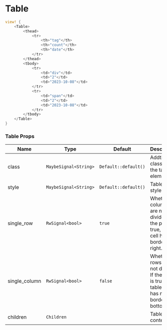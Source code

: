 # Table

```rust demo
view! {
    <Table>
        <thead>
            <tr>
                <th>"tag"</th>
                <th>"count"</th>
                <th>"date"</th>
            </tr>
        </thead>
        <tbody>
            <tr>
                <td>"div"</td>
                <td>"2"</td>
                <td>"2023-10-08"</td>
            </tr>
            <tr>
                <td>"span"</td>
                <td>"2"</td>
                <td>"2023-10-08"</td>
            </tr>
        </tbody>
    </Table>
}
```

### Table Props

| Name          | Type                  | Default              | Description                                                                           |
| ------------- | --------------------- | -------------------- | ------------------------------------------------------------------------------------- |
| class         | `MaybeSignal<String>` | `Default::default()` | Addtional classes for the table element.                                              |
| style         | `MaybeSignal<String>` | `Default::default()` | Table's style.                                                                        |
| single_row    | `RwSignal<bool>`      | `true`               | Whether columns are not divided. If the prop is true, table cell has no border-right. |
| single_column | `RwSignal<bool>`      | `false`              | Whether rows are not divided. If the prop is true, table cell has no border-bottom.   |
| children      | `Children`            |                      | Table's content.                                                                      |
